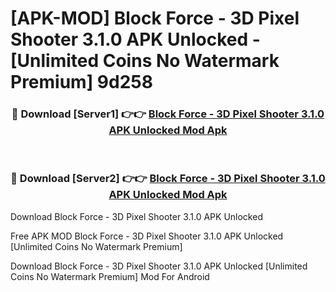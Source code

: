# [APK-MOD] Block Force - 3D Pixel Shooter 3.1.0 APK Unlocked - [Unlimited Coins No Watermark Premium] 9d258



<div align="center">
<h3>🔴 Download [Server1] 👉👉 <a href="https://momento.my/?title=Block_Force_-_3D_Pixel_Shooter_3.1.0_APK_Unlocked">Block Force - 3D Pixel Shooter 3.1.0 APK Unlocked Mod Apk</a></h3><br>

<h3>🔴 Download [Server2] 👉👉 <a href="https://momento.my/?title=Block_Force_-_3D_Pixel_Shooter_3.1.0_APK_Unlocked">Block Force - 3D Pixel Shooter 3.1.0 APK Unlocked Mod Apk</a></h3>
</div>



Download Block Force - 3D Pixel Shooter 3.1.0 APK Unlocked 

Free APK MOD Block Force - 3D Pixel Shooter 3.1.0 APK Unlocked [Unlimited Coins No Watermark Premium]

Download Block Force - 3D Pixel Shooter 3.1.0 APK Unlocked [Unlimited Coins No Watermark Premium] Mod For Android

